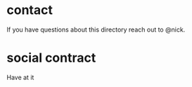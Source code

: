 # contact

If you have questions about this directory reach out to @nick.

# social contract

Have at it
